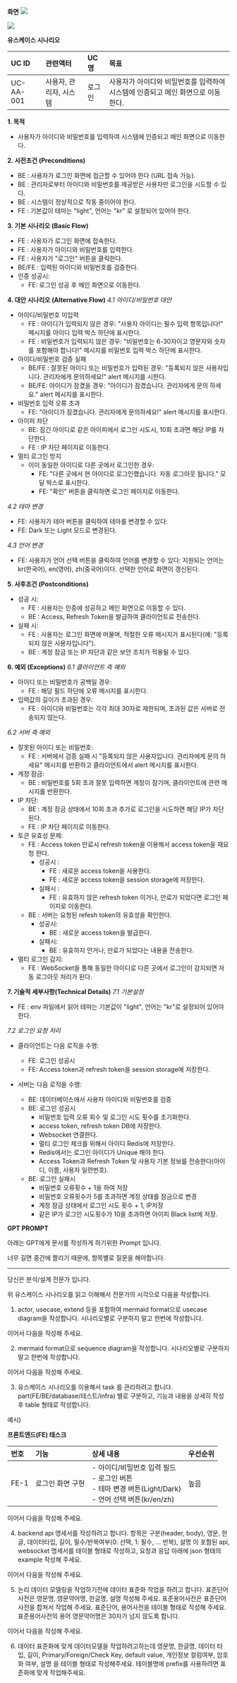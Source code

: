 **화면**
![](./images/2025-03-01-17-33-48.png)

![](./images/2025-03-01-17-34-28.png)


**유스케이스 시나리오**

|UC ID|관련액터|UC명|목표|
| :-- | :-- | :-- | :-- |
|UC-AA-001|사용자, 관리자, 시스템|로그인|사용자가 아이디와 비밀번호를 입력하여 시스템에 인증되고 메인 화면으로 이동한다.|

**1. 목적**
- 사용자가 아이디와 비밀번호를 입력하여 시스템에 인증되고 메인 화면으로 이동한다.

**2. 사전조건 (Preconditions)**
- BE : 사용자가 로그인 화면에 접근할 수 있어야 한다 (URL 접속 가능).
- BE : 관리자로부터 아이디와 비밀번호를 제공받은 사용자만 로그인을 시도할 수 있다.
- BE : 시스템이 정상적으로 작동 중이어야 한다.
- FE : 기본값이 테마는 "light", 언어는 "kr" 로 설정되어 있어야 한다.

**3. 기본 시나리오 (Basic Flow)**
- FE : 사용자가 로그인 화면에 접속한다.
- FE : 사용자가 아이디와 비밀번호를 입력한다.
- FE : 사용자가 "로그인" 버튼을 클릭한다.
- BE/FE : 입력된 아이디와 비밀번호를 검증한다.
- 인증 성공시:
  * FE: 로그인 성공 후 메인 화면으로 이동한다.

**4. 대안 시나리오 (Alternative Flow)**
_4.1 아이디/비밀번호 대안_
- 아이디/비밀번호 미입력
  * FE : 아이디가 입력되지 않은 경우: "사용자 아이디는 필수 입력 항목입니다!" 메시지를 아이디 입력 박스 하단에 표시한다.
  * FE : 비밀번호가 입력되지 않은 경우: "비밀번호는 6-30자이고 영문자와 숫자를 포함해야 합니다!" 메시지를 비밀번호 입력 박스 하단에 표시한다.
- 아이디/비밀번호 검증 실패
  * BE/FE : 잘못된 아이디 또는 비밀번호가 입력된 경우: "등록되지 않은 사용자입니다. 관리자에게 문의하세요!" alert 메시지를 시한다.
  * BE/FE: 아이디가 잠겼을 경우: "아이디가 잠겼습니다. 관리자에게 문의 하세요." alert 메시지를 표시한다.
- 비밀번호 입력 오류 초과
  * FE: "아이디가 잠겼습니다. 관리자에게 문의하세요!" alert 메시지를 표시한다.
- 아이피 차단
  * BE: 잠긴 아이디로 같은 아이피에서 로그인 시도시, 10회 초과면 해당 IP를 차단한다.
  * FE : IP 차단 페이지로 이동한다.
- 멀티 로그인 방지
  * 이미 동일한 아이디로 다른 곳에서 로그인한 경우:
    * FE: "다른 곳에서 현 아이디로 로그인했습니다. 자동 로그아웃 됩니다." 모달 박스로 표시한다.
    * FE: "확인" 버튼을 클릭하면 로그인 페이지로 이동한다.

_4.2 테마 변경_
- FE: 사용자가 테마 버튼을 클릭하여 테마를 변경할 수 있다:
- FE: Dark 또는 Light 모드로 변경된다.

_4.3 언어 변경_
- FE: 사용자가 언어 선택 버튼을 클릭하여 언어를 변경할 수 있다:
      지원되는 언어는 kr(한국어), en(영어), zh(중국어)이다.
      선택한 언어로 화면이 갱신된다.

**5. 사후조건 (Postconditions)**
- 성공 시:
  * FE : 사용자는 인증에 성공하고 메인 화면으로 이동할 수 있다.
  * BE : Access, Refresh Token을 발급하여 클라이언트로 전송한다.
- 실패 시:
  * FE : 사용자는 로그인 화면에 머물며, 적절한 오류 메시지가 표시된다(예: "등록되지 않은 사용자입니다").
  * BE : 계정 잠금 또는 IP 차단과 같은 보안 조치가 적용될 수 있다.

**6. 예외 (Exceptions)**
_6.1 클라이언트 측 예외_
- 아이디 또는 비밀번호가 공백일 경우:
  * FE : 해당 필드 하단에 오류 메시지를 표시한다.
- 입력값의 길이가 초과된 경우:
  * FE : 아이디와 비밀번호는 각각 최대 30자로 제한되며, 초과된 값은 서버로 전송되지 않는다.

_6.2 서버 측 예외_
- 잘못된 아이디 또는 비밀번호:
  * FE : 서버에서 검증 실패 시 "등록되지 않은 사용자입니다. 관리자에게 문의 하세요" 메시지를 반환하고 클라이언트에서 alert 메시지를 표시한다.
- 계정 잠금:
  * BE : 비밀번호를 5회 초과 잘못 입력하면 계정이 잠기며, 클라이언트에 관련 메시지를 반환한다.
- IP 차단:
  * BE : 계정 잠금 상태에서 10회 초과 추가로 로그인을 시도하면 해당 IP가 차단된다.
  * FE : IP 차단 페이지로 이동한다.
- 토큰 유효성 문제:
  * FE : Access token 만료시 refresh token을 이용해서 access token을 재요청 한다.
    - 성공시 :
      * FE : 새로운 access token을 사용한다.
      * FE : 새로운 access token을 session storage에 저장한다.
    - 실패시 :
      * FE : 유효하지 않은 refresh token 이거나, 만료가 되었다면 로그인 페이지로 이동한다.
  * BE : 서버는 요청된 refesh token의 유효성을 확인한다.
    - 성공시:
      * BE : 새로운 access token을 발급한다.
    - 실패시:
      * BE : 유효하지 안거나, 만료가 되었다는 내용을 전송한다.
- 멀티 로그인 감지:
  * FE : WebSocket을 통해 동일한 아이디로 다른 곳에서 로그인이 감지되면 자동 로그아웃 처리가 된다.

**7. 기술적 세부사항(Technical Details)**
_7.1 기본설정_
- FE : env 파일에서 읽어 테마는 기본값이 "light", 언어는 "kr"로 설정되어 있어야 한다.

_7.2 로그인 요청 처리_
- 클라이언트는 다음 로직을 수행:
  * FE: 로그인 성공시
  * FE: Access token과 refresh token을 session storage에 저장한다.

- 서버는 다음 로직을 수행:
  * BE: 데이터베이스에서 사용자 아이디와 비밀번호를 검증
  * BE: 로그인 성공시
     * 비밀번호 입력 오류 회수 및 로그인 시도 횟수를 초기화한다.
     * access token, refresh token DB에 저장한다.
     * Websocket 연결한다.
     * 멀티 로그인 체크를 위해서 아이디 Redis에 저장한다.
     * Redis에서는 로그인 아이디가 Unique 해야 한다.
     * Access Token과 Refresh Token 및 사용자 기본 정보를 전송한다(아이디, 이름, 사용자 일련번호).
  * BE: 로그인 실패시
     * 비밀번호 오류횟수 + 1을 하여 저장
     * 비밀번호 오류횟수가 5를 초과하면 계정 상태를 잠금으로 변경
     * 계정 잠금 상태에서 로그인 시도 횟수 + 1, IP저장
     *  같은 IP가 로그인 시도횟수가 10을 초과하면 아이피 Black list에 저장.

**GPT PROMPT**

아래는 GPT에게 문서를 작성하게 하기위한 Prompt 입니다.

너무 길면 중간에 짤리기 때문에, 항목별로 질문을 해야합니다.

---


당신은 분석/설계 전문가 입니다.

위 유스케이스 시나리오를 읽고 이해해서 전문가의 시각으로 다음을 작성합니다.

1. actor, usecase, extend 등을 포함하여 mermaid format으로  usecase diagram을 작성합니다. 시나리오별로 구분하지 말고 한번에 작성합니다.

이어서 다음을 작성해 주세요.

2. mermaid format으로 sequence diagram을 작성합니다. 시나리오별로 구분하지 말고 한번에 작성합니다.

이어서 다음을 작성해 주세요.

3. 유스케이스 시나리오를 이용해서 task 를 관리하려고 합니다. part(FE/BE/database/테스트/infra) 별로 구분하고, 기능과 내용을 상세히 작성후 table 형태로 작성합니다.

  예시)

**프론트엔드(FE) 태스크**

  | 번호 | 기능 | 상세 내용 | 우선순위
  | :-- | :-- | :-- | :--
  FE-1|	로그인 화면 구현|	- 아이디/비밀번호 입력 필드<br> - 로그인 버튼<br>- 테마 변경 버튼(Light/Dark)<br>- 언어 선택 버튼(kr/en/zh) | 높음

이어서 다음을 작성해 주세요.

4. backend api 명세서를 작성하려고 합니다. 항목은 구분(header, body), 영문, 한글, 데이터타입, 길이, 필수/반복여부(0: 선택, 1: 필수, ... 반복), 설명 이 포함된 api, websocket 명세서를 테이블 형태로 작성하고, 요청과 응답 아래에 json 형태의 example 작성해 주세요.

이어서 다음을 작성해 주세요.

5. 논리 데이터 모델링을 작업하기전에 데이터 표준화 작업을 하려고 합니다. 표준단어사전은 영문명, 영문약어명, 한글명, 설명 작성해 주세요.
표준용어사전은 표준단어사전을 합쳐서 작업해 주세요. 표준단어, 용어사전을 테이블 형태로 작성해 주세요.
표준용어사전의 용어 영문약어명은 30자가 넘지 않도록 합니다.

이어서 다음을 작성해 주세요.

6. 데이터 표준화에 맞게 데이터모델을 작업하려고하는데 영문명, 한글명, 데이터 타입, 길이, Primary/Foreign/Check Key, default value, 개인정보 컬럼여부, 암호화 여부, 설명 을 테이블 형태로 작성해주세요.
테이블명에 prefix를 사용하려면 표준화에 맞게 작업해주세요.


